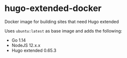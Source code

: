 # hugo-extended-docker

Docker image for building sites that need Hugo extended

Uses `ubuntu:latest` as base image and adds the following:

- Go 1.14
- NodeJS 12.x.x
- Hugo extended 0.65.3
